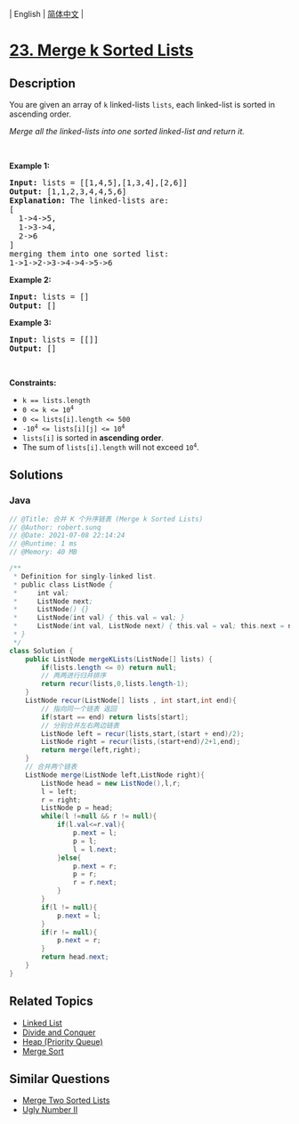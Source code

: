 
| English | [简体中文](README.md) |

# [23. Merge k Sorted Lists](https://leetcode.cn//problems/merge-k-sorted-lists/)

## Description

<p>You are given an array of <code>k</code> linked-lists <code>lists</code>, each linked-list is sorted in ascending order.</p>

<p><em>Merge all the linked-lists into one sorted linked-list and return it.</em></p>

<p>&nbsp;</p>
<p><strong class="example">Example 1:</strong></p>

<pre>
<strong>Input:</strong> lists = [[1,4,5],[1,3,4],[2,6]]
<strong>Output:</strong> [1,1,2,3,4,4,5,6]
<strong>Explanation:</strong> The linked-lists are:
[
  1-&gt;4-&gt;5,
  1-&gt;3-&gt;4,
  2-&gt;6
]
merging them into one sorted list:
1-&gt;1-&gt;2-&gt;3-&gt;4-&gt;4-&gt;5-&gt;6
</pre>

<p><strong class="example">Example 2:</strong></p>

<pre>
<strong>Input:</strong> lists = []
<strong>Output:</strong> []
</pre>

<p><strong class="example">Example 3:</strong></p>

<pre>
<strong>Input:</strong> lists = [[]]
<strong>Output:</strong> []
</pre>

<p>&nbsp;</p>
<p><strong>Constraints:</strong></p>

<ul>
	<li><code>k == lists.length</code></li>
	<li><code>0 &lt;= k &lt;= 10<sup>4</sup></code></li>
	<li><code>0 &lt;= lists[i].length &lt;= 500</code></li>
	<li><code>-10<sup>4</sup> &lt;= lists[i][j] &lt;= 10<sup>4</sup></code></li>
	<li><code>lists[i]</code> is sorted in <strong>ascending order</strong>.</li>
	<li>The sum of <code>lists[i].length</code> will not exceed <code>10<sup>4</sup></code>.</li>
</ul>


## Solutions


### Java

```Java
// @Title: 合并 K 个升序链表 (Merge k Sorted Lists)
// @Author: robert.sunq
// @Date: 2021-07-08 22:14:24
// @Runtime: 1 ms
// @Memory: 40 MB

/**
 * Definition for singly-linked list.
 * public class ListNode {
 *     int val;
 *     ListNode next;
 *     ListNode() {}
 *     ListNode(int val) { this.val = val; }
 *     ListNode(int val, ListNode next) { this.val = val; this.next = next; }
 * }
 */
class Solution {
    public ListNode mergeKLists(ListNode[] lists) {
        if(lists.length <= 0) return null;
        // 两两进行归并排序
        return recur(lists,0,lists.length-1);
    }
    ListNode recur(ListNode[] lists , int start,int end){
        // 指向同一个链表 返回
        if(start == end) return lists[start];
        // 分别合并左右两边链表
        ListNode left = recur(lists,start,(start + end)/2);
        ListNode right = recur(lists,(start+end)/2+1,end);
        return merge(left,right);
    }
    // 合并两个链表
    ListNode merge(ListNode left,ListNode right){
        ListNode head = new ListNode(),l,r;
        l = left;
        r = right;
        ListNode p = head;
        while(l !=null && r != null){
            if(l.val<=r.val){
                p.next = l;
                p = l;
                l = l.next;
            }else{
                p.next = r;
                p = r;
                r = r.next; 
            }
        }
        if(l != null){
            p.next = l;
        }
        if(r != null){
            p.next = r;
        }
        return head.next;
    }
}
```



## Related Topics

- [Linked List](https://leetcode.cn//tag/linked-list)
- [Divide and Conquer](https://leetcode.cn//tag/divide-and-conquer)
- [Heap (Priority Queue)](https://leetcode.cn//tag/heap-priority-queue)
- [Merge Sort](https://leetcode.cn//tag/merge-sort)

## Similar Questions

- [Merge Two Sorted Lists](../merge-two-sorted-lists/README_EN.md)
- [Ugly Number II](../ugly-number-ii/README_EN.md)
